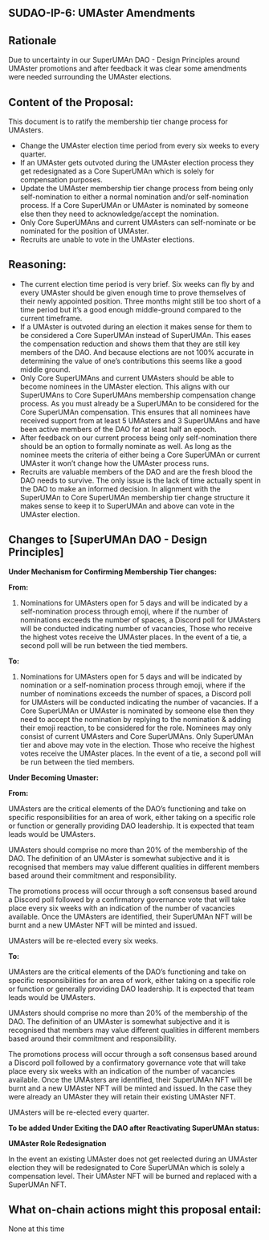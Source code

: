 ## SUDAO-IP-6: UMAster Amendments

## Rationale

Due to uncertainty in our SuperUMAn DAO - Design Principles around UMAster promotions and after feedback it was clear some amendments were needed surrounding the UMAster elections.

## Content of the Proposal:

This document is to ratify the membership tier change process for UMAsters.

- Change the UMAster election time period from every six weeks to every quarter.
- If an UMAster gets outvoted during the UMAster election process they get redesignated as a Core SuperUMAn which is solely for compensation purposes.
- Update the UMAster membership tier change process from being only self-nomination to either a normal nomination and/or self-nomination process. If a Core SuperUMAn or UMAster is nominated by someone else then they need to acknowledge/accept the nomination.
- Only Core SuperUMAns and current UMAsters can self-nominate or be nominated for the position of UMAster.
- Recruits are unable to vote in the UMAster elections.

## Reasoning:

- The current election time period is very brief. Six weeks can fly by and every UMAster should be given enough time to prove themselves of their newly appointed position. Three months might still be too short of a time period but it’s a good enough middle-ground compared to the current timeframe.
- If a UMAster is outvoted during an election it makes sense for them to be considered a Core SuperUMAn instead of SuperUMAn. This eases the compensation reduction and shows them that they are still key members of the DAO. And because elections are not 100% accurate in determining the value of one’s contributions this seems like a good middle ground.
- Only Core SuperUMAns and current UMAsters should be able to become nominees in the UMAster election. This aligns with our SuperUMAns to Core SuperUMAns membership compensation change process. As you must already be a SuperUMAn to be considered for the Core SuperUMAn compensation. This ensures that all nominees have received support from at least 5 UMAsters and 3 SuperUMAns and have been active members of the DAO for at least half an epoch.
- After feedback on our current process being only self-nomination there should be an option to formally nominate as well. As long as the nominee meets the criteria of either being a Core SuperUMAn or current UMAster it won’t change how the UMAster process runs.
- Recruits are valuable members of the DAO and are the fresh blood the DAO needs to survive. The only issue is the lack of time actually spent in the DAO to make an informed decision. In alignment with the SuperUMAn to Core SuperUMAn membership tier change structure it makes sense to keep it to SuperUMAn and above can vote in the UMAster election.

## Changes to [SuperUMAn DAO - Design Principles]

**Under Mechanism for Confirming Membership Tier changes:**

**From:**

1. Nominations for UMAsters open for 5 days and will be indicated by a self-nomination process through emoji, where if the number of nominations exceeds the number of spaces, a Discord poll for UMAsters will be conducted indicating number of vacancies, Those who receive the highest votes receive the UMAster places. In the event of a tie, a second poll will be run between the tied members.

**To:**

1. Nominations for UMAsters open for 5 days and will be indicated by nomination or a self-nomination process through emoji, where if the number of nominations exceeds the number of spaces, a Discord poll for UMAsters will be conducted indicating the number of vacancies. If a Core SuperUMAn or UMAster is nominated by someone else then they need to accept the nomination by replying to the nomination & adding their emoji reaction, to be considered for the role. Nominees may only consist of current UMAsters and Core SuperUMAns. Only SuperUMAn tier and above may vote in the election. Those who receive the highest votes receive the UMAster places. In the event of a tie, a second poll will be run between the tied members.

**Under Becoming Umaster:**

**From:**

UMAsters are the critical elements of the DAO’s functioning and take on specific responsibilities for an area of work, either taking on a specific role or function or generally providing DAO leadership. It is expected that team leads would be UMAsters.

UMAsters should comprise no more than 20% of the membership of the DAO. The definition of an UMAster is somewhat subjective and it is recognised that members may value different qualities in different members based around their commitment and responsibility.

The promotions process will occur through a soft consensus based around a Discord poll followed by a confirmatory governance vote that will take place every six weeks with an indication of the number of vacancies available. Once the UMAsters are identified, their SuperUMAn NFT will be burnt and a new UMAster NFT will be minted and issued.

UMAsters will be re-elected every six weeks.

**To:**

UMAsters are the critical elements of the DAO’s functioning and take on specific responsibilities for an area of work, either taking on a specific role or function or generally providing DAO leadership. It is expected that team leads would be UMAsters.

UMAsters should comprise no more than 20% of the membership of the DAO. The definition of an UMAster is somewhat subjective and it is recognised that members may value different qualities in different members based around their commitment and responsibility.

The promotions process will occur through a soft consensus based around a Discord poll followed by a confirmatory governance vote that will take place every six weeks with an indication of the number of vacancies available. Once the UMAsters are identified, their SuperUMAn NFT will be burnt and a new UMAster NFT will be minted and issued. In the case they were already an UMAster they will retain their existing UMAster NFT.

UMAsters will be re-elected every quarter.

**To be added Under Exiting the DAO after Reactivating SuperUMAn status:**

**UMAster Role Redesignation**

In the event an existing UMAster does not get reelected during an UMAster election they will be redesignated to Core SuperUMAn which is solely a compensation level. Their UMAster NFT will be burned and replaced with a SuperUMAn NFT.

## What on-chain actions might this proposal entail:
None at this time
